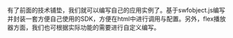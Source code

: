有了前面的技术铺垫，我们就可以编写自己的应用实例了。基于swfobject.js编写并封装一套方便自己使用的SDK，方便在html中进行调用与配置。另外，flex播放器方面，我们也可根据实际功能的需要进行自定义编写。